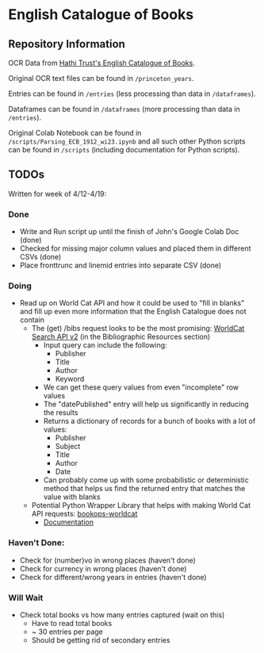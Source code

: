 # English Catalogue of Books

## Repository Information

OCR Data from [Hathi Trust's English Catalogue of Books](https://catalog.hathitrust.org/Record/000550349).

Original OCR text files can be found in `/princeton_years`.

Entries can be found in `/entries` (less processing than data in `/dataframes`).

Dataframes can be found in `/dataframes` (more processing than data in `/entries`).

Original Colab Notebook can be found in `/scripts/Parsing_ECB_1912_wi23.ipynb` and all such other Python scripts can be found in `/scripts` (including documentation for Python scripts).

## TODOs

Written for week of 4/12-4/19:

### Done
* Write and Run script up until the finish of John's Google Colab Doc (done)
* Checked for missing major column values and placed them in different CSVs (done)
* Place fronttrunc and linemid entries into separate CSV (done)

### Doing
* Read up on World Cat API and how it could be used to "fill in blanks" and fill up even more information that the English Catalogue does not contain
    * The (get) /bibs request looks to be the most promising: [WorldCat Search API v2](https://developer.api.oclc.org/wcv2#/Bibliographic%20Resources) (in the Bibliographic Resources section)
        * Input query can include the following:
            * Publisher
            * Title
            * Author
            * Keyword
        * We can get these query values from even "incomplete" row values
        * The "datePublished" entry will help us significantly in reducing the results
        * Returns a dictionary of records for a bunch of books with a lot of values:
            * Publisher
            * Subject
            * Title
            * Author
            * Date
        * Can probably come up with some probabilistic or deterministic method that helps us find the returned entry that matches the value with blanks
    * Potential Python Wrapper Library that helps with making World Cat API requests: [bookops-worldcat](https://pypi.org/project/bookops-worldcat/)
        * [Documentation](https://bookops-cat.github.io/bookops-worldcat/0.5/)

### Haven't Done:
* Check for (number)vo in wrong places (haven't done)
* Check for currency in wrong places (haven't done)
* Check for different/wrong years in entries (haven't done)

### Will Wait
* Check total books vs how many entries captured (wait on this)
    * Have to read total books
    * ~ 30 entries per page
    * Should be getting rid of secondary entries